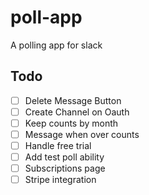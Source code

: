 # poll-app
A polling app for slack


## Todo
- [ ] Delete Message Button
- [ ] Create Channel on Oauth
- [ ] Keep counts by month
- [ ] Message when over counts
- [ ] Handle free trial
- [ ] Add test poll ability
- [ ] Subscriptions page
- [ ] Stripe integration
